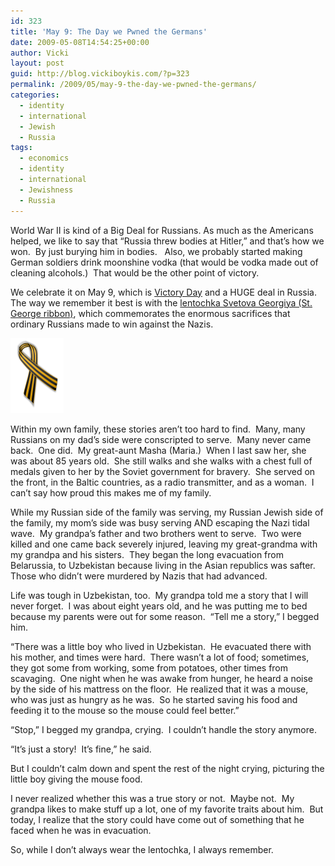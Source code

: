 ```yaml
---
id: 323
title: 'May 9: The Day we Pwned the Germans'
date: 2009-05-08T14:54:25+00:00
author: Vicki
layout: post
guid: http://blog.vickiboykis.com/?p=323
permalink: /2009/05/may-9-the-day-we-pwned-the-germans/
categories:
  - identity
  - international
  - Jewish
  - Russia
tags:
  - economics
  - identity
  - international
  - Jewishness
  - Russia
---
```

World War II is kind of a Big Deal for Russians. As much as the Americans helped, we like to say that &#8220;Russia threw bodies at Hitler,&#8221; and that&#8217;s how we won.  By just burying him in bodies.   Also, we probably started making German soldiers drink moonshine vodka (that would be vodka made out of cleaning alcohols.)  That would be the other point of victory.

We celebrate it on May 9, which is [Victory Day](http://en.wikipedia.org/wiki/Victory_Day_(Eastern_Europe)) and a HUGE deal in Russia.   The way we remember it best is with the [lentochka Svetova Georgiya (St. George ribbon)](http://en.wikipedia.org/wiki/Ribbon_of_Saint_George), which commemorates the enormous sacrifices that ordinary Russians made to win against the Nazis.

[<img class="aligncenter size-full wp-image-324" title="85px-ribbon_of_saint_george_tiedsvg" src="https://raw.githubusercontent.com/veekaybee/wlb/gh-pages/assets/images/2009/05/85px-ribbon_of_saint_george_tiedsvg.png" alt="85px-ribbon_of_saint_george_tiedsvg" width="85" height="120" />](https://raw.githubusercontent.com/veekaybee/wlb/gh-pages/assets/images/2009/05/85px-ribbon_of_saint_george_tiedsvg.png)

Within my own family, these stories aren&#8217;t too hard to find.  Many, many Russians on my dad&#8217;s side were conscripted to serve.  Many never came back.  One did.  My great-aunt Masha (Maria.)  When I last saw her, she was about 85 years old.  She still walks and she walks with a chest full of medals given to her by the Soviet government for bravery.  She served on the front, in the Baltic countries, as a radio transmitter, and as a woman.  I can&#8217;t say how proud this makes me of my family.

While my Russian side of the family was serving, my Russian Jewish side of the family, my mom&#8217;s side was busy serving AND escaping the Nazi tidal wave.  My grandpa&#8217;s father and two brothers went to serve.  Two were killed and one came back severely injured, leaving my great-grandma with my grandpa and his sisters.  They began the long evacuation from Belarussia, to Uzbekistan because living in the Asian republics was safter.  Those who didn&#8217;t were murdered by Nazis that had advanced.

Life was tough in Uzbekistan, too.  My grandpa told me a story that I will never forget.  I was about eight years old, and he was putting me to bed because my parents were out for some reason.  &#8220;Tell me a story,&#8221; I begged him.

&#8220;There was a little boy who lived in Uzbekistan.  He evacuated there with his mother, and times were hard.  There wasn&#8217;t a lot of food; sometimes, they got some from working, some from potatoes, other times from scavaging.  One night when he was awake from hunger, he heard a noise by the side of his mattress on the floor.  He realized that it was a mouse, who was just as hungry as he was.  So he started saving his food and feeding it to the mouse so the mouse could feel better.&#8221;

&#8220;Stop,&#8221; I begged my grandpa, crying.  I couldn&#8217;t handle the story anymore.

&#8220;It&#8217;s just a story!  It&#8217;s fine,&#8221; he said.

But I couldn&#8217;t calm down and spent the rest of the night crying, picturing the little boy giving the mouse food.

I never realized whether this was a true story or not.  Maybe not.  My grandpa likes to make stuff up a lot, one of my favorite traits about him.  But today, I realize that the story could have come out of something that he faced when he was in evacuation.

So, while I don&#8217;t always wear the lentochka, I always remember.